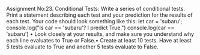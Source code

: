 Assignment No:23. Conditional Tests: 
Write a series of conditional tests.
 Print a statement describing each test and your prediction for the results of each test.
  Your code should look something like this:
let car = 'subaru';
console.log("Is car == 'subaru'? I predict True.")
console.log(car == 'subaru')
• Look closely at your results, and make sure you understand why each line evaluates to True or False.• Create at least 10 tests. Have at least 5 tests evaluate to True and another 5 tests evaluate to False.